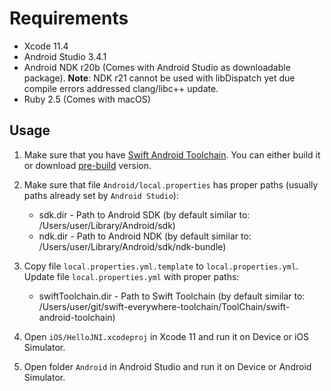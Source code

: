 # Requirements

- Xcode 11.4
- Android Studio 3.4.1
- Android NDK r20b (Comes with Android Studio as downloadable package). **Note**: NDK r21 cannot be used with libDispatch yet due compile errors addressed clang/libc++ update.
- Ruby 2.5 (Comes with macOS)

## Usage

1. Make sure that you have [Swift Android Toolchain](https://github.com/vgorloff/swift-everywhere-toolchain). You can either build it or download [pre-build](https://github.com/vgorloff/swift-everywhere-toolchain/releases) version.

2. Make sure that file `Android/local.properties` has proper paths (usually paths already set by `Android Studio`):

   - sdk.dir - Path to Android SDK (by default similar to: /Users/user/Library/Android/sdk)
   - ndk.dir - Path to Android NDK (by default similar to: /Users/user/Library/Android/sdk/ndk-bundle)

3. Copy file `local.properties.yml.template` to `local.properties.yml`. Update file `local.properties.yml` with proper paths:

   - swiftToolchain.dir - Path to Swift Toolchain (by default similar to: /Users/user/git/swift-everywhere-toolchain/ToolChain/swift-android-toolchain)

4. Open `iOS/HelloJNI.xcodeproj` in Xcode 11 and run it on Device or iOS Simulator.

5. Open folder `Android` in Android Studio and run it on Device or Android Simulator.
